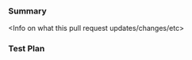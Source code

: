 ### Summary

<Info on what this pull request updates/changes/etc>

### Test Plan

<Short description on how the package was tested>
